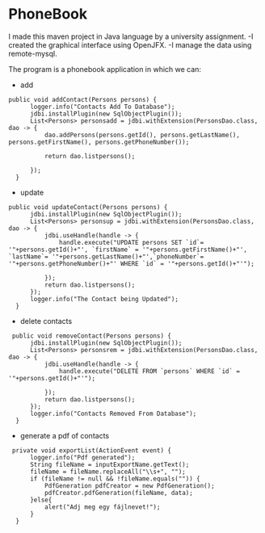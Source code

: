 # PhoneBook

I made this maven project in Java language by a university assignment.
  -I created the graphical interface using OpenJFX.
  -I manage the data using remote-mysql.
  
The program is a phonebook application in which we can:
  - add 
  ```
  public void addContact(Persons persons) {
        logger.info("Contacts Add To Database");
        jdbi.installPlugin(new SqlObjectPlugin());
        List<Persons> personsadd = jdbi.withExtension(PersonsDao.class, dao -> {
            dao.addPersons(persons.getId(), persons.getLastName(), persons.getFirstName(), persons.getPhoneNumber());

            return dao.listpersons();

        });
    }
  ```
  - update
  ```
  public void updateContact(Persons persons) {
        jdbi.installPlugin(new SqlObjectPlugin());
        List<Persons> personsup = jdbi.withExtension(PersonsDao.class, dao -> {
            jdbi.useHandle(handle -> {
                handle.execute("UPDATE persons SET `id`= '"+persons.getId()+"', `firstName` = '"+persons.getFirstName()+"', `lastName`= '"+persons.getLastName()+"',`phoneNumber`= '"+persons.getPhoneNumber()+"' WHERE `id` = '"+persons.getId()+"'");

            });
            return dao.listpersons();
        });
        logger.info("The Contact being Updated");
    }
  ```
  - delete contacts
  ```
   public void removeContact(Persons persons) {
        jdbi.installPlugin(new SqlObjectPlugin());
        List<Persons> personsrem = jdbi.withExtension(PersonsDao.class, dao -> {
            jdbi.useHandle(handle -> {
                handle.execute("DELETE FROM `persons` WHERE `id` = '"+persons.getId()+"'");

            });
            return dao.listpersons();
        });
        logger.info("Contacts Removed From Database");
    }
  ```
  - generate a pdf of contacts
  ```
   private void exportList(ActionEvent event) {
        logger.info("Pdf generated");
        String fileName = inputExportName.getText();
        fileName = fileName.replaceAll("\\s+", "");
        if (fileName != null && !fileName.equals("")) {
            PdfGeneration pdfCreator = new PdfGeneration();
            pdfCreator.pdfGeneration(fileName, data);
        }else{
            alert("Adj meg egy fájlnevet!");
        }
    }
  ```
  
  
  
  
  
  
  
  
  
  
  
  
  
  
  
  
  
  
  
  
  
